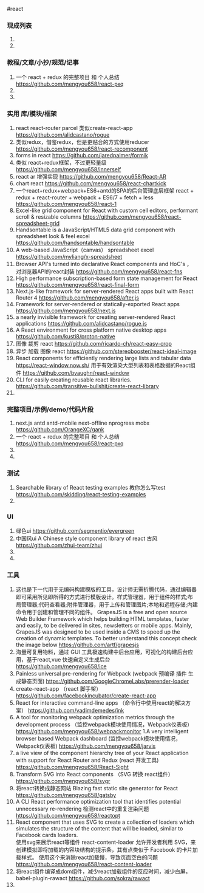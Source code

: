 
#react

### 现成列表
1. 
1. 

### 教程/文章/小抄/规范/记事
1. 一个 react + redux 的完整项目 和 个人总结
https://github.com/mengyou658/react-pxq
1. 
1. 

### 实用 库/模块/框架
1. react react-router parcel 类似create-react-app
https://github.com/alidcastano/rogue
1. 类似redux，借鉴redux，但是更贴合的方式使用reducer
https://github.com/mengyou658/react-recomponent
1. forms in react
https://github.com/jaredpalmer/formik
1. 类似 react+redux框架，不过更轻量级
https://github.com/mengyou658/innerself
1. react ar 增强实现
https://github.com/mengyou658/React-AR
1. chart react 
https://github.com/mengyou658/react-chartkick
1. 一个react+redux+webpack+ES6+antd的SPA的后台管理底层框架 react + redux + react-router + webpack + ES6/7 + fetch + less
https://github.com/mengyou658/react-1
1. Excel-like grid component for React with custom cell editors, performant scroll & resizable columns 
https://github.com/mengyou658/react-spreadsheet-grid
1. Handsontable is a JavaScript/HTML5 data grid component with spreadsheet look & feel excel
https://github.com/handsontable/handsontable
1. A web-based JavaScript（canvas） spreadsheet excel
https://github.com/myliang/x-spreadsheet
1. Browser API's turned into declarative React components and HoC's ， 对浏览器API的react封装
https://github.com/mengyou658/react-fns
1. High performance subscription-based form state management for React 
https://github.com/mengyou658/react-final-form
1.  Next.js-like framework for server-rendered React apps built with React Router 4 
https://github.com/mengyou658/after.js
1. Framework for server-rendered or statically-exported React apps
https://github.com/mengyou658/next.js
1. a nearly invisible framework for creating server-rendered React applications 
https://github.com/alidcastano/rogue.js
1. A React environment for cross platform native desktop apps
https://github.com/kusti8/proton-native
1. 图像 裁剪 react
https://github.com/ricardo-ch/react-easy-crop
1. 异步 加载 图像 react
https://github.com/stereobooster/react-ideal-image
1. React components for efficiently rendering large lists and tabular data https://react-window.now.sh/ 用于有效渲染大型列表和表格数据的React组件
https://github.com/bvaughn/react-window
1. CLI for easily creating reusable react libraries.
https://github.com/transitive-bullshit/create-react-library
1. 

### 完整项目/示例/demo/代码片段
1.  next.js antd  antd-mobile next-offline nprogress mobx
https://github.com/OrangeXC/gank
1. 一个 react + redux 的完整项目 和 个人总结
https://github.com/mengyou658/react-pxq
1. 
1. 

### 测试
1. Searchable library of React testing examples 教你怎么写test
https://github.com/skidding/react-testing-examples
1. 

### UI
1. 绿色ui
https://github.com/segmentio/evergreen
1. 中国风ui A Chinese style component library of react 古风
https://github.com/zhui-team/zhui
1. 
1. 

### 工具
1. 这也是下一代用于无编码构建模版的工具，设计师无需折腾代码，通过编辑器即可采用所见即所得的方式进行模版设计。样式管理器，用于组件的样式;布局管理器;代码查看器;附件管理器，用于上传和管理图片;本地和远程存储;内建命令用于创建和管理不同的组件。
GrapesJS is a free and open source Web Builder Framework which helps building HTML templates, faster and easily, to be delivered in sites, newsletters or mobile apps. Mainly, GrapesJS was designed to be used inside a CMS to speed up the creation of dynamic templates. To better understand this concept check the image below
https://github.com/artf/grapesjs 
1. 海量可复用物料，通过 GUI 工具极速构建中后台应用，可视化的构建后台应用，基于react,vue 快速自定义生成后台
https://github.com/mengyou658/ice
1. Painless universal pre-rendering for Webpack (webpack 预编译 插件 生成静态页面)
https://github.com/GoogleChromeLabs/prerender-loader
1. create-react-app （react 脚手架）
https://github.com/facebookincubator/create-react-app
1. React for interactive command-line apps （命令行中使用react的解决方案）
https://github.com/vadimdemedes/ink
1. A tool for monitoring webpack optimization metrics through the development process （监控webpack模块使用情况，Webpack仪表板）
https://github.com/mengyou658/webpackmonitor
1.A very intelligent browser based Webpack dashboard (监控webpack模块使用情况，Webpack仪表板)
https://github.com/mengyou658/jarvis
1. a live view of the component hierarchy tree of your React application with support for React Router and Redux (react 开发工具)
https://github.com/mengyou658/React-Sight
1. Transform SVG into React components （SVG 转换 react组件）
https://github.com/mengyou658/svgr
1. 将react转换成静态网站 Blazing fast static site generator for React 
https://github.com/mengyou658/gatsby
1. A CLI React performance optimization tool that identifies potential unnecessary re-rendering 检测react中的重复渲染问题
https://github.com/mengyou658/reactopt
1.  React component that uses SVG to create a collection of loaders which simulates the structure of the content that will be loaded, similar to Facebook cards loaders.  
使用svg来展示react等组件 react-content-loader 允许开发者利用 SVG，来创建模拟即将加载的内容块结构的提示条，其有点类似于 Facebook 的卡片加载样式。
使用这个来消除react加载慢，导致页面空白的问题
https://github.com/mengyou658/react-content-loader
1. 将react组件编译成dom组件，减少react加载组件的反应时间，减少白屏， babel-plugin-rawact
https://github.com/sokra/rawact
1. 
